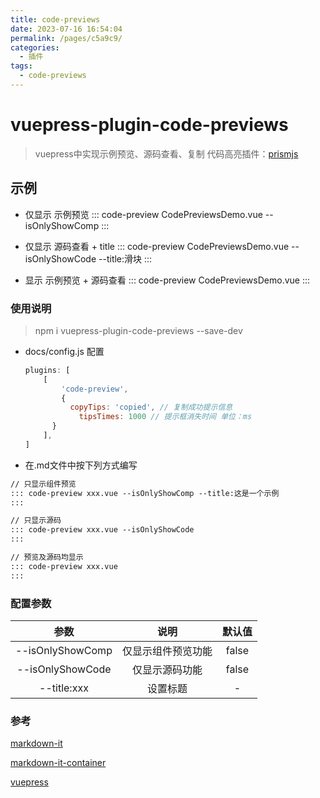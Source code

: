 ```yaml
---
title: code-previews
date: 2023-07-16 16:54:04
permalink: /pages/c5a9c9/
categories:
  - 插件
tags:
  - code-previews
---
```


# vuepress-plugin-code-previews

> vuepress中实现示例预览、源码查看、复制
> 代码高亮插件：[prismjs](https://prismjs.com/examples.html)


## 示例

- 仅显示 示例预览
::: code-preview CodePreviewsDemo.vue --isOnlyShowComp
:::

- 仅显示 源码查看 + title
::: code-preview CodePreviewsDemo.vue --isOnlyShowCode --title:滑块
:::

- 显示 示例预览 + 源码查看
::: code-preview CodePreviewsDemo.vue
:::

### 使用说明

> npm i vuepress-plugin-code-previews --save-dev

- docs/config.js 配置

  ```javascript
  plugins: [
      [
          'code-preview', 
          { 
          	copyTips: 'copied', // 复制成功提示信息
              tipsTimes: 1000 // 提示框消失时间 单位：ms
      	}
      ],
  ]
  ```



- 在.md文件中按下列方式编写

```markdown
// 只显示组件预览
::: code-preview xxx.vue --isOnlyShowComp --title:这是一个示例
:::

// 只显示源码
::: code-preview xxx.vue --isOnlyShowCode
:::

// 预览及源码均显示
::: code-preview xxx.vue
:::
```



### 配置参数

|        参数        |    说明     |  默认值  |
|:----------------:|:---------:|:-----:|
| --isOnlyShowComp | 仅显示组件预览功能 | false |
| --isOnlyShowCode |  仅显示源码功能  | false |
|   --title:xxx    |   设置标题    |   -   |



### 参考

[markdown-it](https://github.com/markdown-it/markdown-it)

[markdown-it-container](https://github.com/hackmdio/markdown-it-container)

[vuepress](http://www.fenovice.com/doc/vuepress-next/advanced/plugin.html)

